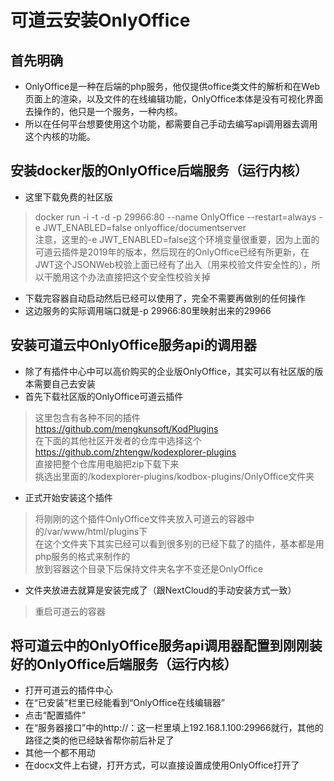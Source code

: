 # 可道云安装OnlyOffice

## 首先明确
* OnlyOffice是一种在后端的php服务，他仅提供office类文件的解析和在Web页面上的渲染，以及文件的在线编辑功能，OnlyOffice本体是没有可视化界面去操作的，他只是一个服务，一种内核。
* 所以在任何平台想要使用这个功能，都需要自己手动去编写api调用器去调用这个内核的功能。

## 安装docker版的OnlyOffice后端服务（运行内核）
* 这里下载免费的社区版
> docker run -i -t -d -p 29966:80 --name OnlyOffice --restart=always -e JWT_ENABLED=false onlyoffice/documentserver  
> 注意，这里的-e JWT_ENABLED=false这个环境变量很重要，因为上面的可道云插件是2019年的版本，然后现在的OnlyOffice已经有所更新，在JWT这个JSONWeb校验上面已经有了出入（用来校验文件安全性的），所以干脆用这个办法直接把这个安全性校验关掉  
* 下载完容器自动启动然后已经可以使用了，完全不需要再做别的任何操作
* 这边服务的实际调用端口就是-p 29966:80里映射出来的29966

## 安装可道云中OnlyOffice服务api的调用器
* 除了有插件中心中可以高价购买的企业版OnlyOffice，其实可以有社区版的版本需要自己去安装
* 首先下载社区版的OnlyOffice可道云插件
> 这里包含有各种不同的插件  
> https://github.com/mengkunsoft/KodPlugins  
> 在下面的其他社区开发者的仓库中选择这个  
> https://github.com/zhtengw/kodexplorer-plugins  
> 直接把整个仓库用电脑把zip下载下来  
> 挑选出里面的/kodexplorer-plugins/kodbox-plugins/OnlyOffice文件夹  
* 正式开始安装这个插件
> 将刚刚的这个插件OnlyOffice文件夹放入可道云的容器中的/var/www/html/plugins下  
> 在这个文件夹下其实已经可以看到很多别的已经下载了的插件，基本都是用php服务的格式来制作的  
> 放到容器这个目录下后保持文件夹名字不变还是OnlyOffice  
* 文件夹放进去就算是安装完成了（跟NextCloud的手动安装方式一致）
> 重启可道云的容器  

## 将可道云中的OnlyOffice服务api调用器配置到刚刚装好的OnlyOffice后端服务（运行内核）
* 打开可道云的插件中心
* 在“已安装”栏里已经能看到“OnlyOffice在线编辑器”
* 点击“配置插件”
* 在“服务器接口”中的http://：这一栏里填上192.168.1.100:29966就行，其他的路径之类的他已经缺省帮你前后补足了
* 其他一个都不用动
* 在docx文件上右键，打开方式，可以直接设置成使用OnlyOffice打开了
